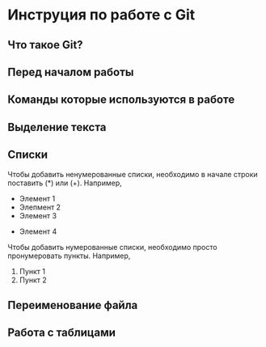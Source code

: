 # Инструция по работе с Git

## Что такое Git?

## Перед началом работы

## Команды которые используются в работе

## Выделение текста

## Списки

Чтобы добавить ненумерованные списки, необходимо в начале строки поставить (*) или (+). Например, 
* Элемент 1
* Элепмент 2
* Элемент 3 
+ Элемент 4

Чтобы добавить нумерованные списки, необходимо просто пронумеровать пункты. Например, 
1. Пункт 1
2. Пункт 2

## Переименование файла

## Работа с таблицами
